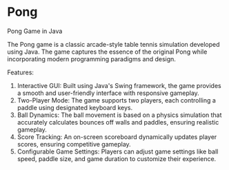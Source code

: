 # Pong

Pong Game in Java

The Pong game is a classic arcade-style table tennis simulation developed using Java. The game captures the essence of the original Pong while incorporating modern programming paradigms and design.

Features:

1. Interactive GUI: Built using Java's Swing framework, the game provides a smooth and user-friendly interface with responsive gameplay.
2. Two-Player Mode: The game supports two players, each controlling a paddle using designated keyboard keys.
3. Ball Dynamics: The ball movement is based on a physics simulation that accurately calculates bounces off walls and paddles, ensuring realistic gameplay.
4. Score Tracking: An on-screen scoreboard dynamically updates player scores, ensuring competitive gameplay.
5. Configurable Game Settings: Players can adjust game settings like ball speed, paddle size, and game duration to customize their experience.
